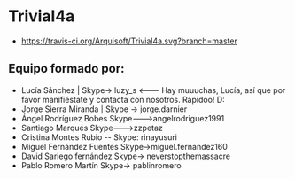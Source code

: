 # Trivial4a

* https://travis-ci.org/Arquisoft/Trivial4a.svg?branch=master

## Equipo formado por: 

* Lucía Sánchez | Skype-> luzy_s <--- Hay muuuchas, Lucía, así que por favor manifiéstate y contacta con nosotros. Rápidoo! D:
* Jorge Sierra Miranda | Skype → jorge.darnier
* Ángel Rodríguez Bobes Skype--->angelrodriguez1991
* Santiago Marqués		Skype--->zzpetaz
* Cristina Montes Rubio -- Skype: rinayusuri
* Miguel Fernández Fuentes  Skype->miguel.fernandez160
* David Sariego fernández Skype-> neverstopthemassacre
* Pablo Romero Martín Skype-> pablinromero
